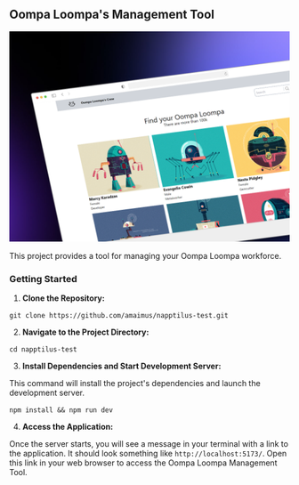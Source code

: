 
  

## Oompa Loompa's Management Tool
<img src='public/preview.png'/>
  
This project provides a tool for managing your Oompa Loompa workforce.
  
### Getting Started
1.  **Clone the Repository:**

```
git clone https://github.com/amaimus/napptilus-test.git
```
2.  **Navigate to the Project Directory:**

```
cd napptilus-test
```
3.  **Install Dependencies and Start Development Server:**

This command will install the project's dependencies and launch the development server.
```
npm install && npm run dev

```

4.  **Access the Application:**

Once the server starts, you will see a message in your terminal with a link to the application. It should look something like `http://localhost:5173/`. Open this link in your web browser to access the Oompa Loompa Management Tool.
